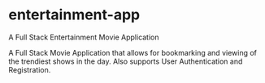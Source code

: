 # entertainment-app
A Full Stack Entertainment Movie Application

A Full Stack Movie Application that allows for bookmarking and viewing of the trendiest shows in the day. Also supports User Authentication and Registration. 
